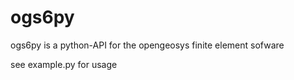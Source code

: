 # ogs6py

ogs6py is a python-API for the opengeosys finite element sofware

see example.py for usage
